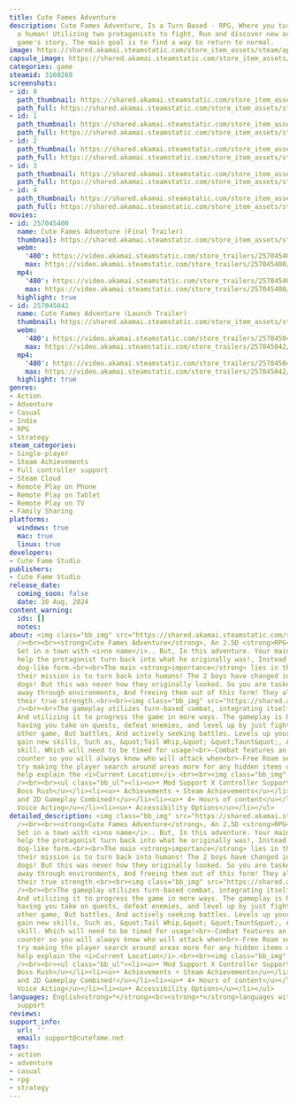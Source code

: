 ```yaml
---
title: Cute Fames Adventure
description: Cute Fames Adventure, Is a Turn Based - RPG, Where you turn back into
  a human! Utilizing two protagonists to fight, Run and discover new areas! With the
  game's story, The main goal is to find a way to return to normal.
image: https://shared.akamai.steamstatic.com/store_item_assets/steam/apps/3160260/header.jpg?t=1732227047
capsule_image: https://shared.akamai.steamstatic.com/store_item_assets/steam/apps/3160260/1d2e832d1674ccab7f242e39e44cbde46575dbfb/capsule_231x87.jpg?t=1732227047
categories: game
steamid: 3160260
screenshots:
- id: 0
  path_thumbnail: https://shared.akamai.steamstatic.com/store_item_assets/steam/apps/3160260/ss_7ba5d69ebbc303d0ac121cbcea57cac1dc51d058.600x338.jpg?t=1732227047
  path_full: https://shared.akamai.steamstatic.com/store_item_assets/steam/apps/3160260/ss_7ba5d69ebbc303d0ac121cbcea57cac1dc51d058.1920x1080.jpg?t=1732227047
- id: 1
  path_thumbnail: https://shared.akamai.steamstatic.com/store_item_assets/steam/apps/3160260/ss_4638b29ec8cb4991bf5a439099018d204191977d.600x338.jpg?t=1732227047
  path_full: https://shared.akamai.steamstatic.com/store_item_assets/steam/apps/3160260/ss_4638b29ec8cb4991bf5a439099018d204191977d.1920x1080.jpg?t=1732227047
- id: 2
  path_thumbnail: https://shared.akamai.steamstatic.com/store_item_assets/steam/apps/3160260/ss_1b5a19624e685dbeedaef58d62a3866a79d0a9ad.600x338.jpg?t=1732227047
  path_full: https://shared.akamai.steamstatic.com/store_item_assets/steam/apps/3160260/ss_1b5a19624e685dbeedaef58d62a3866a79d0a9ad.1920x1080.jpg?t=1732227047
- id: 3
  path_thumbnail: https://shared.akamai.steamstatic.com/store_item_assets/steam/apps/3160260/ss_4af0154c0f6001b0ef879c5898cbc39ba84239ad.600x338.jpg?t=1732227047
  path_full: https://shared.akamai.steamstatic.com/store_item_assets/steam/apps/3160260/ss_4af0154c0f6001b0ef879c5898cbc39ba84239ad.1920x1080.jpg?t=1732227047
- id: 4
  path_thumbnail: https://shared.akamai.steamstatic.com/store_item_assets/steam/apps/3160260/ss_34f414265f6ca2163934dc072a1c346a9bfa9794.600x338.jpg?t=1732227047
  path_full: https://shared.akamai.steamstatic.com/store_item_assets/steam/apps/3160260/ss_34f414265f6ca2163934dc072a1c346a9bfa9794.1920x1080.jpg?t=1732227047
movies:
- id: 257045400
  name: Cute Fames Adventure (Final Trailer)
  thumbnail: https://shared.akamai.steamstatic.com/store_item_assets/steam/apps/257045400/movie.293x165.jpg?t=1724450168
  webm:
    '480': https://video.akamai.steamstatic.com/store_trailers/257045400/movie480_vp9.webm?t=1724450168
    max: https://video.akamai.steamstatic.com/store_trailers/257045400/movie_max_vp9.webm?t=1724450168
  mp4:
    '480': https://video.akamai.steamstatic.com/store_trailers/257045400/movie480.mp4?t=1724450168
    max: https://video.akamai.steamstatic.com/store_trailers/257045400/movie_max.mp4?t=1724450168
  highlight: true
- id: 257045042
  name: Cute Fames Adventure (Launch Trailer)
  thumbnail: https://shared.akamai.steamstatic.com/store_item_assets/steam/apps/257045042/movie.293x165.jpg?t=1723832378
  webm:
    '480': https://video.akamai.steamstatic.com/store_trailers/257045042/movie480_vp9.webm?t=1723832378
    max: https://video.akamai.steamstatic.com/store_trailers/257045042/movie_max_vp9.webm?t=1723832378
  mp4:
    '480': https://video.akamai.steamstatic.com/store_trailers/257045042/movie480.mp4?t=1723832378
    max: https://video.akamai.steamstatic.com/store_trailers/257045042/movie_max.mp4?t=1723832378
  highlight: true
genres:
- Action
- Adventure
- Casual
- Indie
- RPG
- Strategy
steam_categories:
- Single-player
- Steam Achievements
- Full controller support
- Steam Cloud
- Remote Play on Phone
- Remote Play on Tablet
- Remote Play on TV
- Family Sharing
platforms:
  windows: true
  mac: true
  linux: true
developers:
- Cute Fame Studio
publishers:
- Cute Fame Studio
release_date:
  coming_soon: false
  date: 30 Aug, 2024
content_warning:
  ids: []
  notes:
about: <img class="bb_img" src="https://shared.akamai.steamstatic.com/store_item_assets/steam/apps/3160260/extras/AboutTheGameBanner.png?t=1732227047"
  /><br><br><strong>Cute Fames Adventure</strong>, An 2.5D <strong>RPG</strong> Adventure!
  Set in a town with <i>no name</i>.. But, In this adventure. Your main focus is to
  help the protagonist turn back into what he originally was!, Instead of this <i>cutesy</i>
  dog-like form.<br><br>The main <strong>importance</strong> lies in the cast. And
  their mission is to turn back into humans! The 2 boys have changed into some cute-looking
  dogs! But this was never how they originally looked. So you are tasked with battling
  away through environments, And freeing them out of this form! They also demonstrate
  their true strength.<br><br><img class="bb_img" src="https://shared.akamai.steamstatic.com/store_item_assets/steam/apps/3160260/extras/GameplayBanner.png?t=1732227047"
  /><br><br>The gameplay utilizes turn-based combat, integrating itself with the story,
  And utilizing it to progress the game in more ways. The gameplay is RPG-focused,
  having you take on quests, defeat enemies, and level up by just fighting like any
  other game, But battles, And actively seeking battles. Levels up your player to
  gain new skills, Such as, &quot;Tail Whip,&quot; &quot;Taunt&quot;, And a &quot;Dance&quot;
  skill. Which will need to be timed for usage!<br>-Combat features an on-screen turn
  counter so you will always know who will attack when<br>-Free Roam sections always
  try making the player search around areas more for any hidden items or places that
  help explain the <i>Current Location</i>.<br><br><img class="bb_img" src="https://shared.akamai.steamstatic.com/store_item_assets/steam/apps/3160260/extras/FeaturesBanner.png?t=1732227047"
  /><br><br><ul class="bb_ul"><li><u>• Mod Support X Controller Support/Rumble Support</u></li><li><u>•
  Boss Rush</u></li><li><u>• Achievements + Steam Achievements</u></li><li><u>• 3D
  and 2D Gameplay Combined!</u></li><li><u>• 4+ Hours of content</u></li><li><u>•
  Voice Acting</u></li><li><u>• Accessibility Options</u></li></ul>
detailed_description: <img class="bb_img" src="https://shared.akamai.steamstatic.com/store_item_assets/steam/apps/3160260/extras/AboutTheGameBanner.png?t=1732227047"
  /><br><br><strong>Cute Fames Adventure</strong>, An 2.5D <strong>RPG</strong> Adventure!
  Set in a town with <i>no name</i>.. But, In this adventure. Your main focus is to
  help the protagonist turn back into what he originally was!, Instead of this <i>cutesy</i>
  dog-like form.<br><br>The main <strong>importance</strong> lies in the cast. And
  their mission is to turn back into humans! The 2 boys have changed into some cute-looking
  dogs! But this was never how they originally looked. So you are tasked with battling
  away through environments, And freeing them out of this form! They also demonstrate
  their true strength.<br><br><img class="bb_img" src="https://shared.akamai.steamstatic.com/store_item_assets/steam/apps/3160260/extras/GameplayBanner.png?t=1732227047"
  /><br><br>The gameplay utilizes turn-based combat, integrating itself with the story,
  And utilizing it to progress the game in more ways. The gameplay is RPG-focused,
  having you take on quests, defeat enemies, and level up by just fighting like any
  other game, But battles, And actively seeking battles. Levels up your player to
  gain new skills, Such as, &quot;Tail Whip,&quot; &quot;Taunt&quot;, And a &quot;Dance&quot;
  skill. Which will need to be timed for usage!<br>-Combat features an on-screen turn
  counter so you will always know who will attack when<br>-Free Roam sections always
  try making the player search around areas more for any hidden items or places that
  help explain the <i>Current Location</i>.<br><br><img class="bb_img" src="https://shared.akamai.steamstatic.com/store_item_assets/steam/apps/3160260/extras/FeaturesBanner.png?t=1732227047"
  /><br><br><ul class="bb_ul"><li><u>• Mod Support X Controller Support/Rumble Support</u></li><li><u>•
  Boss Rush</u></li><li><u>• Achievements + Steam Achievements</u></li><li><u>• 3D
  and 2D Gameplay Combined!</u></li><li><u>• 4+ Hours of content</u></li><li><u>•
  Voice Acting</u></li><li><u>• Accessibility Options</u></li></ul>
languages: English<strong>*</strong><br><strong>*</strong>languages with full audio
  support
reviews:
support_info:
  url: ''
  email: support@cutefame.net
tags:
- action
- adventure
- casual
- rpg
- strategy
---
```


